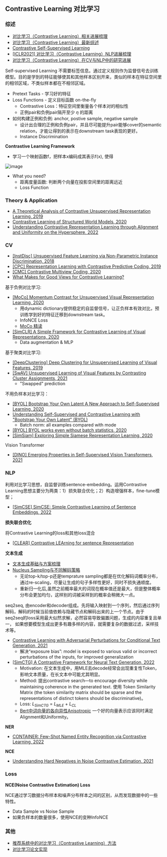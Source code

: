 ## Contrastive Learning 对比学习

### 综述

- [对比学习（Contrastive Learning）相关进展梳理](https://zhuanlan.zhihu.com/p/141141365)
- [对比学习（Contrastive Learning）最新综述](https://zhuanlan.zhihu.com/p/410442591)
- [Contrastive Self-Supervised Learning](https://ankeshanand.com/blog/2020/01/26/contrative-self-supervised-learning.html)
- [[ICLR2021] 对比学习（Contrastive Learning）NLP进展梳理](https://zhuanlan.zhihu.com/p/396430548)
- [对比学习（Contrastive Learning）在CV与NLP中的研究进展](https://zhuanlan.zhihu.com/p/389064413)

Self-supervised Learning 不需要标签信息。通过定义规则作为监督信号去训练模型。目的是学到的特征能够使其和其他样本区别开来，类似的样本在特征空间里的相邻区域，不类似样本都在不相邻区域。

- Pretext Tasks - 学习好的特征
- Loss Functions - 定义目标函数 on-the-fly
  - Contrastive Loss：特征空间里衡量各个样本对的相似性
  - 正例pair和负例pair隔开至少 $\eta$ 的距离
- 如何构建正例和负例: anchor, postive sample, negative sample
  - 设计出合理的正例和负例pair，并且尽可能提升pair能够cover的semantic relation，才能让得到的表示在downstream task表现的更好。
  - Instance Discrimination

**Contrastive Learning Framework**
- 学习一个映射函数f，把样本x编码成其表示f(x), 使得

 ![image](https://user-images.githubusercontent.com/46979228/190882819-ea6f469b-efce-4302-94b2-36819eaea3b9.png)
- What you need?
  - 距离度量函数: 判断两个向量在投影空间里的距离远近
  - Loss Function

### Theory & Application

- [A Theoretical Analysis of Contrastive Unsupervised Representation Learning, 2019](https://arxiv.org/pdf/1902.09229.pdf)
- [Contrastive Learning of Structured World Models, 2020](https://arxiv.org/pdf/1911.12247.pdf)
- [Understanding Contrastive Representation Learning through Alignment and Uniformity on the Hypersphere, 2022](https://arxiv.org/pdf/2005.10242.pdf)

### CV

- [[InstDisc] Unsupervised Feature Learning via Non-Parametric Instance Discrimination, 2018](https://arxiv.org/pdf/1805.01978.pdf)
- [[CPC] Representation Learning with Contrastive Predictive Coding, 2019](https://arxiv.org/pdf/2010.15464.pdf)
- [[CMC] Contrastive Multiview Coding, 2020](https://arxiv.org/pdf/1906.05849.pdf)
- [What Makes for Good Views for Contrastive Learning?](https://proceedings.neurips.cc/paper/2020/file/4c2e5eaae9152079b9e95845750bb9ab-Paper.pdf)

基于负例对比学习:
- [[MoCo] Momentum Contrast for Unsupervised Visual Representation Learning, 2020](https://arxiv.org/pdf/1911.05722.pdf)
  - 用dynamic dictionary提供稳定的自监督信号，让正负样本有效对比，预训练学到好的特征迁移到downstream task。
  - InfoNCE Loss
  - [MoCo 精读](https://www.bilibili.com/video/BV1C3411s7t9/?spm_id_from=333.788)
- [[SimCLR] A Simple Framework for Contrastive Learning of Visual Representations, 2020](https://arxiv.org/pdf/2002.05709.pdf)
  - Data augmentation & MLP
  

基于聚类对比学习:
- [[DeepClustering] Deep Clustering for Unsupervised Learning of Visual Features, 2019](https://arxiv.org/pdf/1807.05520.pdf)
- [[SwAV] Unsupervised Learning of Visual Features by Contrasting Cluster Assignments, 2021](https://arxiv.org/pdf/2006.09882.pdf)
  - "Swapped" prediction

不用负样本对比学习：
- [[BYOL] Bootstrap Your Own Latent A New Approach to Self-Supervised Learning, 2020](https://arxiv.org/pdf/2006.07733.pdf)
- [Understanding Self-Supervised and Contrastive Learning with "Bootstrap Your Own Latent" (BYOL)](https://generallyintelligent.ai/blog/2020-08-24-understanding-self-supervised-contrastive-learning/)
  - Batch norm: all examples compared with mode
- [[BYOL] BYOL works even without batch statistics, 2020](https://arxiv.org/pdf/2010.10241.pdf)
- [[SimSiam] Exploring Simple Siamese Representation Learning, 2020](https://arxiv.org/pdf/2011.10566.pdf)

Vision Transformer
- [[DINO] Emerging Properties in Self-Supervised Vision Transformers, 2021](https://arxiv.org/pdf/2104.14294.pdf)

### NLP

利用对比学习思想，自监督训练sentence-embedding。运用Contrastive Learning思想主要分为两类：1）损失联合优化；2）构造增强样本，fine-tune模型；
- [[SimCSE] SimCSE: Simple Contrastive Learning of Sentence Embeddings, 2022](https://arxiv.org/pdf/2104.08821.pdf)

**损失联合优化**

将Contrastive Learning的loss和其他loss混合
- [[CLEAR] Contrastive LEArning for sentence Representation](https://arxiv.org/pdf/2012.15466.pdf)


**文本生成**


- [文本生成基础与方案梳理](https://zhuanlan.zhihu.com/p/162035103)
- [Nucleus Sampling与不同解码策略](https://zhuanlan.zhihu.com/p/442557114)
  - 无论top-k/top-p还是temprature sampling都是在优化解码词概率分布，通过re-scaling，尽量让生成的句子多样性更好，同时不损失通顺度。
  - 重新归一化后,虽然之前概率最大的词现在概率值还是最大，但是整体概率分布会更加均匀，这样别的词被采样到的概率会稍微大一点。

seq2seq, 由encoder和decoder组成。先将输⼊映射到一个序列，然后通过序列解码，解码的时候当前值依赖与隐藏节点和解码出来的上一个节点。由于seq2seq的loss采用最大似然求解，必然容易导致偏置问题，生成的内容重复且单一， 如果想要模型生成出更多有趣多样的内容，就需要复杂的数据过滤，采样技术等。

- [Contrastive Learning with Adversarial Perturbations for Conditional Text Generation, 2021](https://arxiv.org/pdf/2012.07280.pdf)
  - 解决“exposure bias”: model is exposed to various valid or incorrect perturbations of the inputs, for improved generalization
- [[SimCTG] A Contrastive Framework for Neural Text Generation, 2022](https://arxiv.org/pdf/2202.06417.pdf)
  - Motivation: 在文本生成中，用MLE去decode经常会出现重复性Token，影响文本质量，在长文本中可能尤其明显。
  - Method: 提出contrastive search—to encourage diversity while maintaining coherence in the generated text. 使用 Token Similarity Matrix (the token similarity matrix should be sparse and the representations of distinct tokens should be discriminative)。
  - Loss: $L_{SimCTG}$ = $L_{MLE}$ + $L_{CL}$
  - [Bert中词向量的各向异性Anisotropic](https://www.zhihu.com/question/460991118) 一个好的向量表示应该同时满足Alignment和Uniformity。

**NER**
- [CONTAINER: Few-Shot Named Entity Recognition via Contrastive Learning, 2022](https://arxiv.org/pdf/2109.07589.pdf)

**NCE**
- [Understanding Hard Negatives in Noise Contrastive Estimation, 2021](https://arxiv.org/pdf/2104.06245.pdf)

### Loss

**NCE(Noise Contrastive Estimation) Loss**

NCE通过学习数据分布样本和噪声分布样本之间的区别，从而发现数据中的一些特性。
- Data Sample vs Noise Sample
- 如果负样本的数量很多，使用NCE的变种InfoNCE 

### 其他

- [推荐系统中的对比学习（Contrastive Learning）方法](https://zhuanlan.zhihu.com/p/405117499)
- [对比学习论文实现](https://zhuanlan.zhihu.com/p/408156196)
